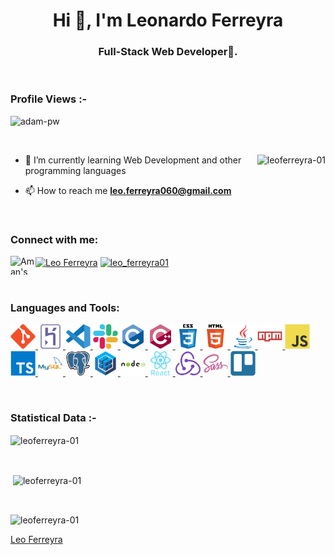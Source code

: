 <h1 align="center">Hi 👋, I'm Leonardo Ferreyra</h1>
<h3 align="center">Full-Stack Web Developer🌟.</h3>

<br>

<p align="right"> <h3>Profile Views :-</h3> <img src="https://komarev.com/ghpvc/?username=leoferreyra-01&label=Profile%20views&color=0e75b6&style=flat"
    alt="adam-pw" /> 
  </p>

<br>

<p><img align="right" src="https://media.giphy.com/media/SWoSkN6DxTszqIKEqv/giphy.gif" alt="leoferreyra-01" /></p>

- 🌱 I’m currently learning Web Development and other programming languages

- 📫 How to reach me **leo.ferreyra060@gmail.com**

<br>

<h3 align="left">Connect with me:</h3>
<p align="left">
  <a href="https://www.linkedin.com/in/leonardo-ferreyra/" target="blank"><img align="center"
      src="https://raw.githubusercontent.com/rahuldkjain/github-profile-readme-generator/master/src/images/icons/Social/linked-in-alt.svg"
      alt="Leo Ferreyra" height="30" width="40" /></a>
  <a href="https://www.instagram.com/leo_ferreyra01/" target="blank"><img align="center"
      src="https://raw.githubusercontent.com/rahuldkjain/github-profile-readme-generator/master/src/images/icons/Social/instagram.svg"
      alt="leo_ferreyra01" height="30" width="40" /></a>
      <a href="https://t.me/amanatg0"> <img align="left" alt="Aman's Telegram" height="30" width="40" src="https://cdn.jsdelivr.net/npm/simple-icons@v3/icons/telegram.svg" /></a>
</p>

<br>

<h3 align="left">Languages and Tools:</h3>
<p align="left"> <a href="https://git-scm.com/" target="_blank"> <img src="https://raw.githubusercontent.com/devicons/devicon/master/icons/git/git-original.svg" alt="git" width="40" height="40"/> </a> <a href="https://www.heroku.com" target="_blank"
    rel="noreferrer"> <img src="https://raw.githubusercontent.com/devicons/devicon/master/icons/heroku/heroku-original.svg"
      alt="c" width="40" height="40" /> </a> <a href="https://code.visualstudio.com" target="_blank"
    rel="noreferrer"> <img src="https://raw.githubusercontent.com/devicons/devicon/master/icons/vscode/vscode-original.svg"
      alt="c" width="40" height="40" /> </a> <a href="https://slack.com/" target="_blank"
    rel="noreferrer"> <img src="https://raw.githubusercontent.com/devicons/devicon/master/icons/slack/slack-original.svg"
      alt="c" width="40" height="40" /> </a> <a href="https://www.cprogramming.com/" target="_blank"
    rel="noreferrer"> <img src="https://raw.githubusercontent.com/devicons/devicon/master/icons/c/c-original.svg"
      alt="c" width="40" height="40" /> </a> <a href="https://www.w3schools.com/cpp/" target="_blank" rel="noreferrer">
    <img src="https://raw.githubusercontent.com/devicons/devicon/master/icons/cplusplus/cplusplus-original.svg"
      alt="cplusplus" width="40" height="40" /> </a> <a href="https://www.w3schools.com/css/" target="_blank"
    rel="noreferrer"> <img
      src="https://raw.githubusercontent.com/devicons/devicon/master/icons/css3/css3-original-wordmark.svg" alt="css3"
      width="40" height="40" /> </a> <a href="https://www.w3.org/html/" target="_blank" rel="noreferrer"> <img
      src="https://raw.githubusercontent.com/devicons/devicon/master/icons/html5/html5-original-wordmark.svg"
      alt="html5" width="40" height="40" /> </a> <a href="https://www.java.com" target="_blank" rel="noreferrer"> <img
      src="https://raw.githubusercontent.com/devicons/devicon/master/icons/java/java-original.svg" alt="java" width="40"
      height="40" /> </a> <a href="https://www.npmjs.com" target="_blank" rel="noreferrer"> <img
      src="https://raw.githubusercontent.com/devicons/devicon/master/icons/npm/npm-original-wordmark.svg" alt="java" width="40"
      height="40" /> </a> <a href="https://developer.mozilla.org/en-US/docs/Web/JavaScript" target="_blank"
    rel="noreferrer"> <img
      src="https://raw.githubusercontent.com/devicons/devicon/master/icons/javascript/javascript-original.svg"
      alt="javascript" width="40" height="40" /> </a> <a href="https://www.typescriptlang.org/docs/" target="_blank"
    rel="noreferrer"> <img
      src="https://raw.githubusercontent.com/devicons/devicon/master/icons/typescript/typescript-plain.svg"
      alt="javascript" width="40" height="40" /> </a> <a href="https://www.mysql.com/" target="_blank" rel="noreferrer"> <img
      src="https://raw.githubusercontent.com/devicons/devicon/master/icons/mysql/mysql-original-wordmark.svg"
      alt="mysql" width="40" height="40" /> </a> <a href="postgresql.org" target="_blank" rel="noreferrer"> <img
      src="https://raw.githubusercontent.com/devicons/devicon/master/icons/postgresql/postgresql-original.svg"
      alt="mysql" width="40" height="40" /> </a> <a href="https://sequelize.org" target="_blank" rel="noreferrer"> <img
      src="https://raw.githubusercontent.com/devicons/devicon/master/icons/sequelize/sequelize-original.svg"
      alt="mysql" width="40" height="40" /> </a> <a href="https://nodejs.org" target="_blank" rel="noreferrer"> <img
      src="https://raw.githubusercontent.com/devicons/devicon/master/icons/nodejs/nodejs-original-wordmark.svg"
      alt="nodejs" width="40" height="40" /> </a> <a href="https://reactjs.org/" target="_blank" rel="noreferrer"> <img
      src="https://raw.githubusercontent.com/devicons/devicon/master/icons/react/react-original-wordmark.svg"
      alt="react" width="40" height="40" /> </a> <a href="https://es.redux.js.org" target="_blank" rel="noreferrer"> <img
      src="https://raw.githubusercontent.com/devicons/devicon/master/icons/redux/redux-original.svg"
      alt="react" width="40" height="40" /> </a> <a href="https://sass-lang.com" target="_blank" rel="noreferrer"> <img
      src="https://raw.githubusercontent.com/devicons/devicon/master/icons/sass/sass-original.svg" alt="sass" width="40"
      height="40" /> </a> </a> <a href="https://trello.com/es" target="_blank" rel="noreferrer"> <img
      src="https://raw.githubusercontent.com/devicons/devicon/master/icons/trello/trello-plain.svg" alt="sass" width="40"
      height="40" /> </a> </p>

<br>

<h3>Statistical Data :-</h3>
<p><img align="center"
    src="https://github-readme-stats.vercel.app/api/top-langs?username=leoferreyra-01&show_icons=true&locale=en&bg_color=0d1117&text_color=ffffff&layout=compact"
    alt="leoferreyra-01" 
    bg_color=#808080/></p>

<br>

<p>&nbsp;<img align="center" src="https://github-readme-stats.vercel.app/api?username=leoferreyra-01&show_icons=true&locale=en&bg_color=0d1117&text_color=ffffff&repo=convoychat"
    alt="leoferreyra-01" /></p>

<br>

<p><img align="center" src="https://github-readme-streak-stats.herokuapp.com/?user=leoferreyra-01&theme=dark&background=0d1117&date_format=M%20j%5B%2C%20Y%5D" alt="leoferreyra-01" /></p>

[Leo Ferreyra](https://github.com/leoferreyra-01)
